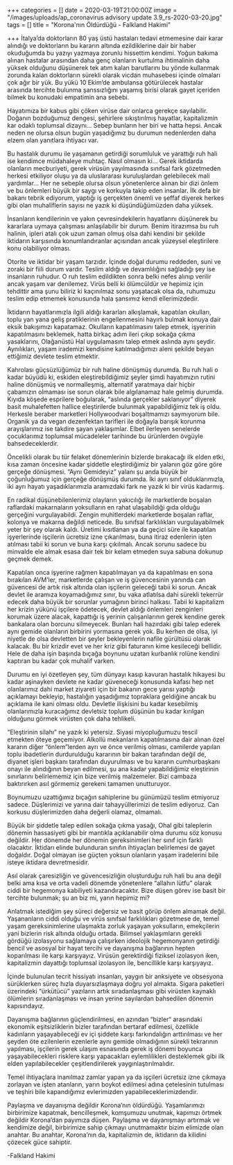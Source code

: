 +++
categories = []
date = 2020-03-19T21:00:00Z
image = "/images/uploads/ap_coronavirus advisory update 3.9_rs-2020-03-20.jpg"
tags = []
title = "Korona'nın Öldürdüğü - Falkland Hakimi"

+++
İtalya’da doktorların 80 yaş üstü hastaları tedavi etmemesine dair karar alındığı ve doktorların bu kararın altında ezildiklerine dair bir haber okuduğumda bu yazıyı yazmaya zorunlu hissettim kendimi. Yoğun bakıma alınan hastalar arasından daha genç olanların kurtulma ihtimalinin daha yüksek olduğunu düşünerek tek atım kalan barutlarını bu yönde kullanmak zorunda kalan doktorların sürekli olarak vicdan muhasebesi içinde olmaları çok ağır bir yük. Bu yükü 10 Ekim’de ambulansa götürülecek hastalar arasında tercihte bulunma şanssızlığını yaşamış birisi olarak gayet içeriden bilmek bu konudaki empatimin ana sebebi.  

Hayatımıza bir kabus gibi çöken virüse dair onlarca gerekçe sayılabilir. Doğanın bozduğumuz dengesi, şehirlere sıkıştırılmış hayatlar, kapitalizmin kar odaklı toplumsal dizaynı... Sebep bunların her biri ve hatta hepsi. Ancak neden ne olursa olsun bugün yaşadığımız bu durumun nedenlerden daha elzem olan yanıtlara ihtiyacı var.

Bu hastalık durumu ile yaşamanın getirdiği sorumluluk ve yarattığı ruh hali ise kendimce müdahaleye muhtaç. Nasıl olmasın ki… Gerek iktidarda olanların mecburiyeti, gerek virüsün yayılmasında sınıfsal fark gözetmeden herkesi etkiliyor oluşu ya da uluslararası kuruluşlardan gelebilecek mali yardımlar... Her ne sebeple olursa olsun yönetenlerce alınan bir dizi önlem ve bu önlemleri büyük bir saygı ve korkuyla takip eden insanlar. İlk defa bir bakanı tebrik ediyorum, yaptığı iş gerçekten önemli ve şeffaf diyerek herkes gibi olan muhaliflerin sayısı ne yazık ki düşündüğümüzden daha yüksek.

İnsanların kendilerinin ve yakın çevresindekilerin hayatlarını düşünerek bu kararlara uymaya çalışması anlaşılabilir bir durum. Benim itirazımsa bu ruh halinin, ipleri atalı çok uzun zaman olmuş olsa dahi kendini bir şekilde iktidarın karşısında konumlandıranlar açısından ancak yüzeysel eleştirilere konu olabiliyor olması.

Otorite ve iktidar bir yaşam tarzıdır. İçinde doğal durumu reddeden, suni ve zoraki bir fiili durum vardır. Teslim aldığı ve devamlılığını sağladığı şey ise insanların ruhudur. O ruh teslim edildikten sonra belki nefes alınıp verilir ancak yaşam var denilemez. Virüs belli ki ölümcüldür ve hepimiz için tehdittir ama şunu biliriz ki kaçınılmaz sonu yaşatacak olsa da, ruhumuzu teslim edip etmemek konusunda hala şansımız kendi ellerimizdedir.

İktidarın hayatlarımızla ilgili aldığı kararları alkışlamak, kapatılan okulları, toplu yan yana geliş pratiklerinin engellenmesini hayırlı bulmak konuya dair eksik bakışımızı kapatamaz. Okulların kapatılmasını talep etmek, işyerinin kapatılmasını beklemek, hatta birkaç adım ileri çıkıp sokağa çıkma yasaklarını, Olağanüstü Hal uygulamasını talep etmek aslında aynı şeydir. Aynılıkları, yaşam irademizi kendisine katılmadığımızı aleni şekilde beyan ettiğimiz devlete teslim etmektir.

Kahrolası güçsüzlüğümüz bir ruh haline dönüşmüş durumda. Bu ruh hali o kadar büyüdü ki, eskiden eleştirebildiğimiz şeyler şimdi hayatımızın rutini haline dönüşmüş ve normalleşmiş, alternatif yaratmaya dair hiçbir çabamızın olmaması ise sorun olarak bile algılanamaz hale gelmiş durumda. Kıyıda köşede esprilere boğularak, “aslında gerçekler saklanıyor” diyerek basit muhalefetten hallice eleştirilerde bulunmak yapabildiğimiz tek iş oldu. Herkesle beraber marketleri Hollywoodvari boşaltmamızı saymıyorum bile. Organik ya da vegan dezenfektan tarifleri ile doğayla barışık korunma arayışlarımız ise takdire şayan yaklaşımlar. Elbet ilerleyen senelerde çocuklarımız toplumsal mücadeleler tarihinde bu ürünlerden övgüyle bahsedeceklerdir.

Öncelikli olarak bu tür felaket dönemlerinin bizlerde bırakacağı ilk elden etki, kısa zaman öncesine kadar şiddetle eleştirdiğimiz bir yalanın göz göre göre gerçeğe dönüşmesi. “Aynı Gemideyiz” yalanı şu anda büyük bir çoğunluğumuz için gerçeğe dönüşmüş durumda. İki ayrı sınıf olduklarımızla, iki ayrı hayatı yaşadıklarımızla aramızdaki fark ne yazık ki bir virüs kadarmış.

En radikal düşünebilenlerimiz olayların yakıcılığı ile marketlerde boşalan raflardaki makarnaların yoksulların en rahat ulaşabildiği gıda olduğu gerçeğini vurgulayabildi. Zengin muhitlerdeki marketlerde boşalan raflar, kolonya ve makarna değildi neticede. Bu sınıfsal farklılıkları vurgulayabilmek yeter bir şey olarak kaldı. Üretimi kısıtlanan ya da geçici süre ile kapatılan işyerlerinde işçilerin ücretsiz izne çıkarılması, buna itiraz edenlerin işten atılması tabii ki sorun ve buna karşı çıkılmalı. Ancak sorunu sadece bu minvalde ele almak esasa dair tek bir kelam etmeden suya sabuna dokunup geçmek demek.

Kapatılan onca işyerine rağmen kapatılmayan ya da kapatılması en sona bırakılan AVM’ler, marketlerde çalışan ve iş güvencesinin yanında can güvencesi de artık risk altında olan işçilerin geleceği tabii ki sorun. Ancak devlet ile aramıza koyamadığımız sınır, bu vaka atlatılsa dahi sürekli tekerrür edecek daha büyük bir sorunlar yumağının birinci halkası. Tabii ki kapitalizm her krizin yükünü işçilere ödetecek, devlet aldığı önlemleri zenginleri korumak üzere alacak, kapattığı iş yerinin çalışanlarının gerek kendine gerek bankalara olan borcunu silmeyecek. Bunları hali hazırdaki gibi talep ederek aynı gemide olanların birbirini yormasına gerek yok. Bu kerhen de olsa, iyi niyetle de olsa devletten bir şeyler bekleyenlerin nafile gürültüsü olarak kalacak. Bu bir krizdir evet ve her kriz gibi faturanın kime kesileceği bellidir. Hele de daha işin başında bıçağa boynunu uzatan kurbanlık rolüne kendini kaptıran bu kadar çok muhalif varken.

Durumu en iyi özetleyen şey, tüm dünyayı kasıp kavuran hastalık hikayesi bu kadar aşinayken devlete ne kadar güveneceği konusunda kafası hep net olanlarımız dahi market ziyareti için bir bakanın gece yarısı yaptığı açıklamayı bekleyip, hastalığın yaşadığımız topraklara geldiğine ancak bu açıklama ile kani olması oldu. Devletle ilişkisini bu kadar kesebilmiş olanlarımızla kuracağımız devletsiz toplum düşünün bu kadar kırılgan olduğunu görmek virüsten çok daha tehlikeli.

“Eleştirinin silahı” ne yazık ki yetersiz. Siyasi miyopluğumuzu tescil etmekten öteye geçemiyor. Alkollü mekanların kapatılmasına dair alınan özel kararın diğer “önlem”lerden ayrı ve önce verilmiş olması, camilerde yapılan toplu ibadetlerin durdurulduğu kararının bir bakan tarafından değil de, diyanet işleri başkanı tarafından duyurulması ve bu kararın cumhurbaşkanı onayı ile alındığının beyan edilmesi, şu ana kadar yapabildiğimiz eleştirinin sınırlarını belirlememiz için bize verilmiş malzemeler. Bizi cambaza baktırırken asıl görmemiz gerekeni tamamen unutturuyor.

Boynumuzu uzattığımız bıçağın sahiplerine bu günümüzü teslim etmiyoruz sadece. Düşlerimizi ve yarına dair tahayyüllerimizi de teslim ediyoruz. Can korkusu düşlerimizden daha değerli olamaz, olmamalı.

Büyük bir şiddetle talep edilen sokağa çıkma yasağı, Ohal gibi taleplerin dönemin hassasiyeti gibi bir mantıkla açıklanabilir olma durumu söz konusu değildir. Her dönemde her dönemin gereksinimleri her sınıf için farklı olacaktır. İktidarı elinde bulunduran sınıfın ihtiyaçları belirlemesi de gayet doğaldır. Doğal olmayan ise güçten yoksun olanların yaşam iradelerini bile isteye iktidara devretmesidir.

Asıl olarak çaresizliğin ve güvencesizliğin oluşturduğu ruh hali bu ana değil belki ama kısa ve orta vadeli dönemde yönetenlere “allahın lütfu” olarak ciddi bir hegemonya kabiliyeti kazandıracaktır. Bize düşen görev ise basit bir tercihte bulunmak; şu an biz mi, yarın hepimiz mi?

Anlatmak istediğim şey süreci değersiz ve basit görüp önlem almamak değil. Yaşananların ciddi olduğu ve virüs sınıfsal farklılıkları gözetmese de, temel yaşam gereksinimlerine ulaşmakta zorluk yaşayan yoksulların, emekçilerin yani bizlerin risk altında olduğu ortada. Bilimsel yaklaşımların gerekli gördüğü izolasyonu sağlamaya çalışırken ideolojik hegemonyanın getirdiği bencil ve asosyal bir hayat tercihi ve dayanışma bağlarının hepten koparılması ile karşı karşıyayız. Virüsün gerektirdiği fiziksel izolasyon iken, kapitalizmin dayattığı toplumsal izolasyon ile, bencillikle karşı karşıyayız.

İçinde bulunulan tecrit hissiyatı insanları, yaygın bir anksiyete ve obsesyona sürüklerken süreç hızla duyarsızlaşmaya doğru yol almakta. Sigara paketleri üzerindeki “ürkütücü” yazıların artık sıradanlaşması gibi virüsten kaynaklı ölümlerin sıradanlaşması ve insan yerine sayılardan bahsedilen dönemin kapısındayız.

Dayanışma bağlarının güçlendirilmesi, en azından “bizler“ arasındaki ekonomik eşitsizliklerin bizler tarafından bertaraf edilmesi, özellikle kadınların yaşayabileceği ev içi şiddete karşı farkındalığın arttırılması ve her şeyden öte ezilenlerin ezenlerle aynı gemide olmadığının sürekli tekrarının yapılması, işçilerin gerek ulaşım esnasında gerek iş dönemi boyunca yaşayabilecekleri risklere karşı yapacakları eylemlilikleri desteklemek gibi ilk elden yapılabilecekler çeşitlendirilerek yaygınlaştırılmalıdır.

Temel ihtiyaçlara inanılmaz zamlar yapan ya da işçileri ücretsiz izne çıkmaya zorlayan ve işten atanların, yarın boykot edilmesi adına çetelesinin tutulması ve teşhiri bile kapandığımız evlerimizden yapabileceklerimizdendir.

Paylaşma ve dayanışma değildir Korona’nın öldürdüğü. Yaşamlarımızı birbirimize kapatmak, bencilleşmek, komşumuzu unutmak, kapımızı örtmek değildir Korona’dan payımıza düşen. Paylaşma ve dayanışmayı artırmak ve kendimize değil, birbirimize sahip çıkmayı unutmamaktır bizim elimizde olan anahtar. Bu anahtar, Korona’nın da, kapitalizmin de, iktidarın da kilidini çözecek güce sahiptir.

\-Falkland Hakimi